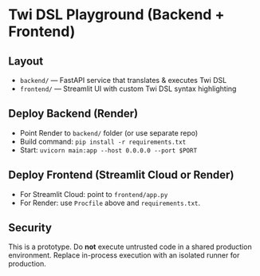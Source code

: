 # Twi DSL Playground (Backend + Frontend)

## Layout
- `backend/` — FastAPI service that translates & executes Twi DSL
- `frontend/` — Streamlit UI with custom Twi DSL syntax highlighting

## Deploy Backend (Render)
- Point Render to `backend/` folder (or use separate repo)
- Build command: `pip install -r requirements.txt`
- Start: `uvicorn main:app --host 0.0.0.0 --port $PORT`

## Deploy Frontend (Streamlit Cloud or Render)
- For Streamlit Cloud: point to `frontend/app.py`
- For Render: use `Procfile` above and `requirements.txt`.

## Security
This is a prototype. Do **not** execute untrusted code in a shared production environment. Replace in-process execution with an isolated runner for production.


